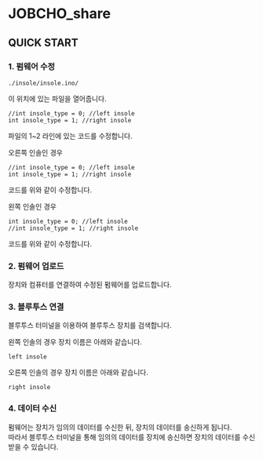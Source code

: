 # JOBCHO_share

## QUICK START
### 1. 펌웨어 수정
~~~
./insole/insole.ino/
~~~
이 위치에 있는 파일을 열어줍니다.</br>

~~~
//int insole_type = 0; //left insole
int insole_type = 1; //right insole
~~~
파일의 1~2 라인에 있는 코드를 수정합니다.</br>

오른쪽 인솔인 경우</br>
~~~
//int insole_type = 0; //left insole
int insole_type = 1; //right insole
~~~
코드를 위와 같이 수정합니다.</br>

왼쪽 인솔인 경우 </br>
~~~
int insole_type = 0; //left insole
//int insole_type = 1; //right insole
~~~
코드를 위와 같이 수정합니다.</br>


### 2. 펌웨어 업로드</br>
장치와 컴퓨터를 연결하여 수정된 펌웨어를 업로드합니다.</br>


### 3. 블루투스 연결</br>
블루투스 터미널을 이용하여 블루투스 장치를 검색합니다.</br>

왼쪽 인솔의 경우 장치 이름은 아래와 같습니다.</br>
~~~
left insole
~~~

오른쪽 인솔의 경우 장치 이름은 아래와 같습니다.</br>
~~~
right insole
~~~



### 4. 데이터 수신</br>
펌웨어는 장치가 임의의 데이터를 수신한 뒤, 장치의 데이터를 송신하게 됩니다.</br>
따라서 블루투스 터미널을 통해 임의의 데이터를 장치에 송신하면 장치의 데이터를 수신받을 수 있습니다.</br>
